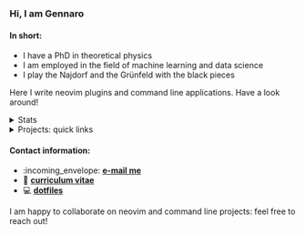 ### Hi, I am Gennaro

#### In short:
- I have a PhD in theoretical physics
- I am employed in the field of machine learning and data science
- I play the Najdorf and the Grünfeld with the black pieces

Here I write neovim plugins and command line applications. Have a look around!
<details>
  <summary>Stats</summary>
  <p align="center">
    <img align="center" src="https://github-readme-stats.vercel.app/api?username=gennaro-tedesco&show_icons=true&hide=prs,issues&theme=solarized-dark&hide_title=true"/>
  </p>
</details>

<details>
  <summary>Projects: quick links</summary>

##### neovim plugins
- [nvim-peekup](https://github.com/gennaro-tedesco/nvim-peekup)
- [nvim-jqx](https://github.com/gennaro-tedesco/nvim-jqx)
- [nvim-commaround](https://github.com/gennaro-tedesco/nvim-commaround)
- [nvim-dvc](https://github.com/gennaro-tedesco/nvim-dvc)
- [boilit](https://github.com/gennaro-tedesco/boilit)

##### command line
- [archimede](https://github.com/gennaro-tedesco/archimede)
- [zathuraconf](https://github.com/gennaro-tedesco/zathuraconf)
- [element](https://github.com/gennaro-tedesco/element)
- [stargazer](https://github.com/gennaro-tedesco/stargazer)

##### gh extensions
- [gh-f](https://github.com/gennaro-tedesco/gh-f)
- [gh-s](https://github.com/gennaro-tedesco/gh-s)

</details>

#### Contact information:
- :incoming\_envelope: <b><a href="mailto:gennarotedesco@gmail.com">e-mail me</a></b>
- :necktie: <b><a href="./cv/CV_Gennaro_Tedesco.pdf">curriculum vitae</a></b>
- :computer: <b><a href="https://github.com/gennaro-tedesco/dotfiles">dotfiles</a></b>

I am happy to collaborate on neovim and command line projects: feel free to reach out!

